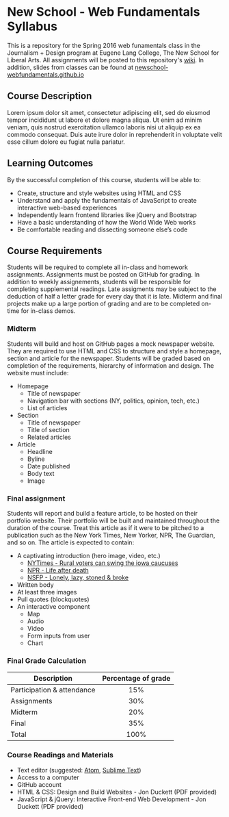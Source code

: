 # New School - Web Fundamentals Syllabus
This is a repository for the Spring 2016 web funamentals class in the Journalism + Design program at Eugene Lang College, The New School for Liberal Arts. All assignments will be posted to this repository's [wiki](https://github.com/newschool-webfundamentals/newschool-webfundamentals.github.io/wiki). In addition, slides from classes can be found at [newschool-webfundamentals.github.io](http://newschool-webfundamentals.github.io)

## Course Description
Lorem ipsum dolor sit amet, consectetur adipiscing elit, sed do eiusmod tempor incididunt ut labore et dolore magna aliqua. Ut enim ad minim veniam, quis nostrud exercitation ullamco laboris nisi ut aliquip ex ea commodo consequat. Duis aute irure dolor in reprehenderit in voluptate velit esse cillum dolore eu fugiat nulla pariatur.

## Learning Outcomes
By the successful completion of this course, students will be able to:

- Create, structure and style websites using HTML and CSS
- Understand and apply the fundamentals of JavaScript to create interactive web-based experiences
- Independently learn frontend libraries like jQuery and Bootstrap
- Have a basic understanding of how the World Wide Web works
- Be comfortable reading and dissecting someone else’s code

## Course Requirements
Students will be required to complete all in-class and homework assignments. Assignments must be posted on GitHub for grading. In addition to weekly assignements,
students will be responsible for completing supplemental readings. Late assigments may be subject to the deduction of half a letter grade for every day that it is late. Midterm and final projects make up a large portion of grading and are to be completed on-time for in-class demos.

### Midterm
Students will build and host on GitHub pages a mock newspaper website. They are required to use HTML and CSS to structure and style a homepage, section and article for the newspaper. Students will be graded based on completion of the requirements, hierarchy of information and design.
The website must include:

- Homepage
  - Title of newspaper
  - Navigation bar with sections (NY, politics, opinion, tech, etc.)
  - List of articles
- Section
  - Title of newspaper
  - Title of section
  - Related articles
- Article
  - Headline
  - Byline
  - Date published
  - Body text
  - Image

### Final assignment
Students will report and build a feature article, to be hosted on their portfolio website. Their portfolio will be built and maintained throughout the duration of the course. Treat this article as if it were to be pitched to a publication such as the New York Times, New Yorker, NPR, The Guardian, and so on. The article is expected to contain:

- A captivating introduction (hero image, video, etc.)
  - [NYTimes - Rural voters can swing the iowa caucuses](http://www.nytimes.com/interactive/2016/01/28/us/elections/rural-iowa-election.html?_r=0)
  - [NPR - Life after death](http://apps.npr.org/life-after-death/)
  - [NSFP - Lonely, lazy, stoned & broke](http://journalismdesign.com/lifeatlang2015/)
- Written body
- At least three images
- Pull quotes (blockquotes)
- An interactive component
  - Map
  - Audio
  - Video
  - Form inputs from user
  - Chart

### Final Grade Calculation
| Description       | Percentage of grade          |
| ------------- |:-------------:|
| Participation & attendance      | 15% |
| Assignments    | 30%      |
| Midterm | 20%      |
| Final | 35%      |
| Total | 100%      |

### Course Readings and Materials
- Text editor (suggested: [Atom](https://atom.io/), [Sublime Text](https://www.sublimetext.com/))
- Access to a computer
- GitHub account
- HTML & CSS: Design and Build Websites - Jon Duckett (PDF provided)
- JavaScript & jQuery: Interactive Front-end Web Development - Jon Duckett (PDF provided)


